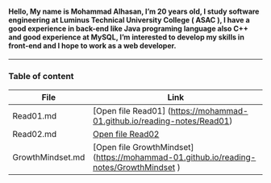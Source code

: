 #### Hello, My name is Mohammad Alhasan, I’m 20 years old, I study software engineering at Luminus Technical University College ( ASAC ), I have a good experience in back-end like Java programing language also C++ and good experience at MySQL, I’m interested to develop my skills in front-end and I hope to work as a web developer.
---
### Table of content 
| File              | Link                       |
| ----------------- | -------------------------- |
| Read01.md         | [Open file Read01] (https://mohammad-01.github.io/reading-notes/Read01)     |
| Read02.md|[Open file Read02](https://mohammad-01.github.io/reading-notes/Read02)|
| GrowthMindset.md  | [Open file GrowthMindset] (https://mohammad-01.github.io/reading-notes/GrowthMindset )|





